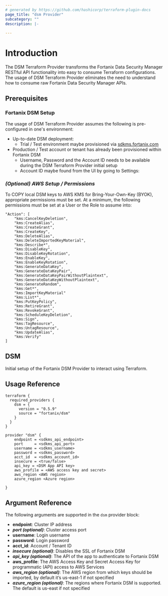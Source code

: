 ```yaml
---
# generated by https://github.com/hashicorp/terraform-plugin-docs
page_title: "dsm Provider"
subcategory: ""
description: |-
  
---
```

# Introduction

The DSM Terraform Provider transforms the Fortanix Data Security Manager RESTful API functionality into easy to consume Terraform configurations. The usage of DSM Terraform Provider eliminates the need to understand how to consume raw Fortanix Data Security Manager APIs.

## Prerequisites


### Fortanix DSM Setup

The usage of DSM Terraform Provider assumes the following is pre-configured in one's environment:

* Up-to-date DSM deployment:
  * Trial / Test environment maybe provisioned via [sdkms.fortanix.com](https://sdkms.fortanix.com)
* Production / Test account or tenant has already been provisioned within Fortanix DSM
  * Username, Password and the Account ID needs to be available during the DSM Terraform Provider initial setup
  * Account ID maybe found from the UI by going to Settings:


### _(Optional) AWS Setup / Permissions_

To COPY local DSM keys to AWS KMS for Bring-Your-Own-Key (BYOK), appropriate permissions must be set. At a minimum, the following permissions must be set at a User or the Role to assume into:

```
"Action": [
    "kms:CancelKeyDeletion",
    "kms:CreateAlias",
    "kms:CreateGrant",
    "kms:CreateKey",
    "kms:DeleteAlias",
    "kms:DeleteImportedKeyMaterial",
    "kms:Describe*",
    "kms:DisableKey",
    "kms:DisableKeyRotation",
    "kms:EnableKey",
    "kms:EnableKeyRotation",
    "kms:GenerateDataKey",
    "kms:GenerateDataKeyPair",
    "kms:GenerateDataKeyPairWithoutPlaintext",
    "kms:GenerateDataKeyWithoutPlaintext",
    "kms:GenerateRandom",
    "kms:Get*",
    "kms:ImportKeyMaterial"
    "kms:List*",
    "kms:PutKeyPolicy",
    "kms:RetireGrant",
    "kms:RevokeGrant",
    "kms:ScheduleKeyDeletion",
    "kms:Sign",
    "kms:TagResource",
    "kms:UntagResource",
    "kms:UpdateAlias",
    "kms:Verify"
]
```


## DSM

Initial setup of the Fortanix DSM Provider to interact using Terraform.

## Usage Reference

```
terraform {
  required_providers {
    dsm = {
      version = "0.5.9"
      source = "fortanix/dsm"
    }
  }
}

provider "dsm" {
    endpoint = <sdkms_api_endpoint>
    port     = <sdkms_api_port>
    username = <sdkms_username>
    password = <sdkms_password>
    acct_id  = <sdkms_account_id>
    insecure = <true/false>
    api_key = <DSM App API key>
    aws_profile = <AWS access key and secret>
    aws_region <AWS region>
    azure_region <Azure region>

}
```

## Argument Reference

The following arguments are supported in the `dsm` provider block:

* **endpoint**: Cluster IP address
* _**port (optional)**_: Cluster access port
* **username**: Login username
* **password**: Login password
* **acct\_id**: Account / Tenant ID
* _**insecure (optional)**_: Disables the SSL of Fortanix DSM
*	_**api\_key (optional)**_: The API of the app to authenticate to Fortanix DSM 
*	**aws\_profile**: The AWS Access Key and Secret Access Key for programmatic (API) access to AWS Services
*	_**aws\_region (optional)**_: The AWS region from which keys should be imported, by default it’s us-east-1 if not specified
*	_**azure\_region (optional)**_: The regions where Fortanix DSM is supported. The default is us-east if not specified


